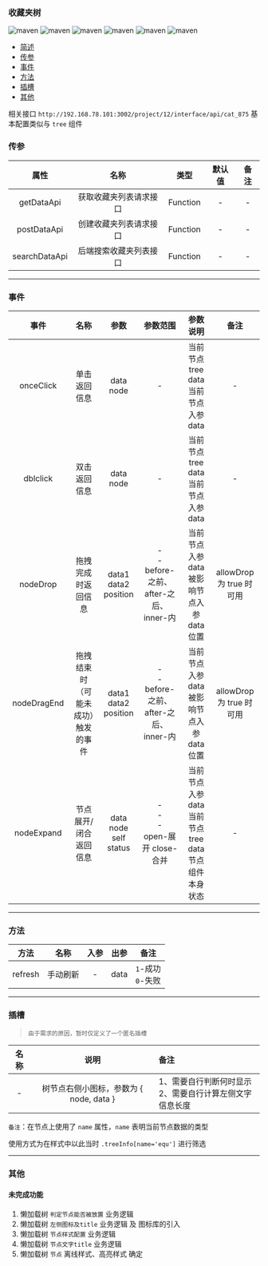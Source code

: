 ### 收藏夹树
![maven](https://img.shields.io/badge/Element-2.13.1-brightgreen?&style=plastic)
![maven](https://img.shields.io/badge/Vue-2.4.4-brightgreen?&style=plastic)
![maven](https://img.shields.io/badge/Lodash-4.17.4-brightgreen?&style=plastic)
![maven](https://img.shields.io/badge/Less-2.7.3-brightgreen?&style=plastic)
![maven](https://img.shields.io/badge/Author-Song-blueviolet?style=plastic&color=E60012)
![maven](https://img.shields.io/badge/Version-V1.01-blue?&style=plastic)

- [简述](#简述)
- [传参](#传参)
- [事件](#事件)
- [方法](#方法)
- [插槽](#插槽)
- [其他](#其他)

相关接口 `http://192.168.78.101:3002/project/12/interface/api/cat_875`
基本配置类似与 `tree` 组件



### 传参
|属性|名称|类型|默认值|备注|
|:-:|:-:|:-:|:-:|:-:|
|getDataApi|获取收藏夹列表请求接口|Function|-|-|
|postDataApi|创建收藏夹列表请求接口|Function|-|-|
|searchDataApi|后端搜索收藏夹列表接口|Function|-|-|

---

### 事件
|事件|名称|参数|参数范围|参数说明|备注|
|:-:|:-:|:-:|:-:|:-:|:-:|
|onceClick|单击返回信息|data<br>node|-|当前节点tree data<br>当前节点入参 data|-|
|dblclick|双击返回信息|data<br>node|-|当前节点tree data<br>当前节点入参 data|-|
|nodeDrop|拖拽完成时返回信息|data1<br>data2<br>position|-<br>-<br>before-之前、after-之后、inner-内|当前节点入参 data<br>被影响节点入参 data<br>位置|allowDrop 为 true 时可用|
|nodeDragEnd|拖拽结束时（可能未成功）触发的事件|data1<br>data2<br>position|-<br>-<br>before-之前、after-之后、inner-内|当前节点入参 data<br>被影响节点入参 data<br>位置|allowDrop 为 true 时可用|
|nodeExpand|节点展开/闭合 返回信息|data<br>node<br>self<br>status|-<br>-<br>-<br>open-展开 close-合并|当前节点入参 data<br>当前节点tree data<br>节点组件本身<br>状态|-|

---

### 方法
|方法|名称|入参|出参|备注|
|:-:|:-:|:-:|:-:|:-:|
|refresh|手动刷新|-|data|`1`-成功<br>`0`-失败|

---

### 插槽

> `由于需求的原因，暂时仅定义了一个匿名插槽`

|名称|说明|备注|
|:-:|:-:|:-|
|-|树节点右侧小图标，参数为 { node, data }|1、需要自行判断何时显示<br>2、需要自行计算左侧文字信息长度|

`备注`：在节点上使用了 `name` 属性，`name` 表明当前节点数据的类型

使用方式为在样式中以此当时 `.treeInfo[name='equ']` 进行筛选

---

### 其他
#### 未完成功能
1. 懒加载树 `判定节点能否被放置` 业务逻辑
1. 懒加载树 `左侧图标及title` 业务逻辑 及 图标库的引入
1. 懒加载树 `节点样式配置` 业务逻辑
1. 懒加载树 `节点文字title` 业务逻辑
1. 懒加载树 `节点` 离线样式、高亮样式 确定
